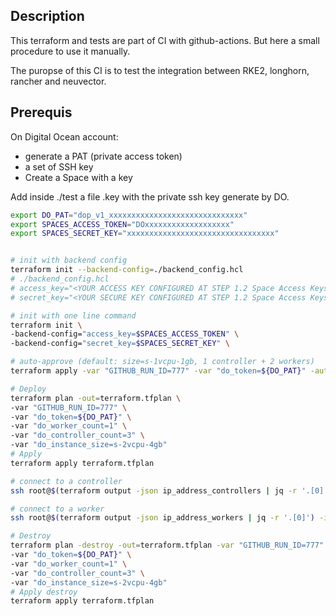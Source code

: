 ## Description

This terraform and tests are part of CI with github-actions. But here a small procedure to use it manually.

The puropse of this CI is to test the integration between RKE2, longhorn, rancher and neuvector.

## Prerequis

On Digital Ocean account:
- generate a PAT (private access token)
- a set of SSH key
- Create a Space with a key

Add inside ./test a file .key with the private ssh key generate by DO.

```bash
export DO_PAT="dop_v1_xxxxxxxxxxxxxxxxxxxxxxxxxxxxxx"
export SPACES_ACCESS_TOKEN="DOxxxxxxxxxxxxxxxxxxx"
export SPACES_SECRET_KEY="xxxxxxxxxxxxxxxxxxxxxxxxxxxxxxxxx"


# init with backend config
terraform init --backend-config=./backend_config.hcl
# ./backend_config.hcl
# access_key="<YOUR ACCESS KEY CONFIGURED AT STEP 1.2 Space Access Keys from the Tutorial>"
# secret_key="<YOUR SECURE KEY CONFIGURED AT STEP 1.2 Space Access Keys from the Tutorial>"

# init with one line command
terraform init \
-backend-config="access_key=$SPACES_ACCESS_TOKEN" \
-backend-config="secret_key=$SPACES_SECRET_KEY" \

# auto-approve (default: size=s-1vcpu-1gb, 1 controller + 2 workers)
terraform apply -var "GITHUB_RUN_ID=777" -var "do_token=${DO_PAT}" -auto-approve

# Deploy
terraform plan -out=terraform.tfplan \
-var "GITHUB_RUN_ID=777" \
-var "do_token=${DO_PAT}" \
-var "do_worker_count=1" \
-var "do_controller_count=3" \
-var "do_instance_size=s-2vcpu-4gb"
# Apply
terraform apply terraform.tfplan

# connect to a controller
ssh root@$(terraform output -json ip_address_controllers | jq -r '.[0]') -i .key

# connect to a worker
ssh root@$(terraform output -json ip_address_workers | jq -r '.[0]') -i .key

# Destroy
terraform plan -destroy -out=terraform.tfplan -var "GITHUB_RUN_ID=777" \
-var "do_token=${DO_PAT}" \
-var "do_worker_count=1" \
-var "do_controller_count=3" \
-var "do_instance_size=s-2vcpu-4gb"
# Apply destroy
terraform apply terraform.tfplan
```

